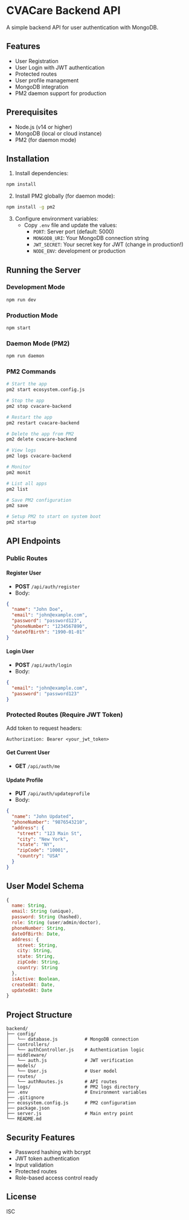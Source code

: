# CVACare Backend API

A simple backend API for user authentication with MongoDB.

## Features

- User Registration
- User Login with JWT authentication
- Protected routes
- User profile management
- MongoDB integration
- PM2 daemon support for production

## Prerequisites

- Node.js (v14 or higher)
- MongoDB (local or cloud instance)
- PM2 (for daemon mode)

## Installation

1. Install dependencies:
```bash
npm install
```

2. Install PM2 globally (for daemon mode):
```bash
npm install -g pm2
```

3. Configure environment variables:
   - Copy `.env` file and update the values:
     - `PORT`: Server port (default: 5000)
     - `MONGODB_URI`: Your MongoDB connection string
     - `JWT_SECRET`: Your secret key for JWT (change in production!)
     - `NODE_ENV`: development or production

## Running the Server

### Development Mode
```bash
npm run dev
```

### Production Mode
```bash
npm start
```

### Daemon Mode (PM2)
```bash
npm run daemon
```

### PM2 Commands
```bash
# Start the app
pm2 start ecosystem.config.js

# Stop the app
pm2 stop cvacare-backend

# Restart the app
pm2 restart cvacare-backend

# Delete the app from PM2
pm2 delete cvacare-backend

# View logs
pm2 logs cvacare-backend

# Monitor
pm2 monit

# List all apps
pm2 list

# Save PM2 configuration
pm2 save

# Setup PM2 to start on system boot
pm2 startup
```

## API Endpoints

### Public Routes

#### Register User
- **POST** `/api/auth/register`
- Body:
```json
{
  "name": "John Doe",
  "email": "john@example.com",
  "password": "password123",
  "phoneNumber": "1234567890",
  "dateOfBirth": "1990-01-01"
}
```

#### Login User
- **POST** `/api/auth/login`
- Body:
```json
{
  "email": "john@example.com",
  "password": "password123"
}
```

### Protected Routes (Require JWT Token)

Add token to request headers:
```
Authorization: Bearer <your_jwt_token>
```

#### Get Current User
- **GET** `/api/auth/me`

#### Update Profile
- **PUT** `/api/auth/updateprofile`
- Body:
```json
{
  "name": "John Updated",
  "phoneNumber": "9876543210",
  "address": {
    "street": "123 Main St",
    "city": "New York",
    "state": "NY",
    "zipCode": "10001",
    "country": "USA"
  }
}
```

## User Model Schema

```javascript
{
  name: String,
  email: String (unique),
  password: String (hashed),
  role: String (user/admin/doctor),
  phoneNumber: String,
  dateOfBirth: Date,
  address: {
    street: String,
    city: String,
    state: String,
    zipCode: String,
    country: String
  },
  isActive: Boolean,
  createdAt: Date,
  updatedAt: Date
}
```

## Project Structure

```
backend/
├── config/
│   └── database.js          # MongoDB connection
├── controllers/
│   └── authController.js    # Authentication logic
├── middleware/
│   └── auth.js              # JWT verification
├── models/
│   └── User.js              # User model
├── routes/
│   └── authRoutes.js        # API routes
├── logs/                    # PM2 logs directory
├── .env                     # Environment variables
├── .gitignore
├── ecosystem.config.js      # PM2 configuration
├── package.json
├── server.js                # Main entry point
└── README.md
```

## Security Features

- Password hashing with bcrypt
- JWT token authentication
- Input validation
- Protected routes
- Role-based access control ready

## License

ISC
